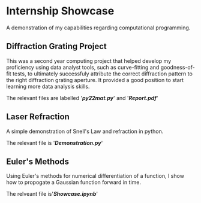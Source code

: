 # Internship Showcase
A demonstration of my capabilities regarding computational programming.

## Diffraction Grating Project
This was a second year computing project that helped develop my proficiency using data analyst tools, such as curve-fitting and goodness-of-fit tests, to ultimately successfuly attribute the correct diffraction pattern to the right diffraction grating aperture. It provided a good position to start learning more data analysis skills.

The relevant files are labelled '***py22mat.py***' and '***Report.pdf***'

## Laser Refraction
A simple demonstration of Snell's Law and refraction in python.

The relevant file is '***Demonstration.py***'

## Euler's Methods
Using Euler's methods for numerical differentiation of a function, I show how to propogate a Gaussian function forward in time.

The relveant file is'***Showcase.ipynb***'
